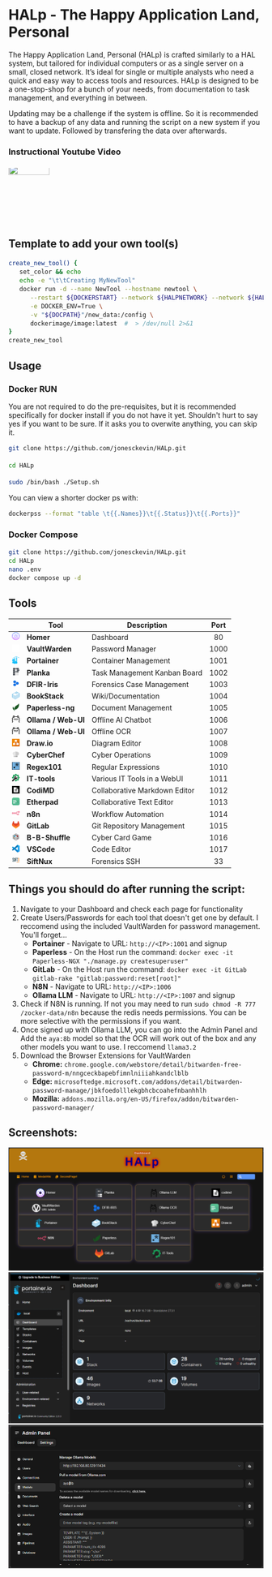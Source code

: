 # HALp - The Happy Application Land, Personal

The Happy Application Land, Personal (HALp) is crafted similarly to a HAL system, but tailored for individual computers or as a single server on a small, closed network. It’s ideal for single or multiple analysts who need a quick and easy way to access tools and resources. HALp is designed to be a one-stop-shop for a bunch of your needs, from documentation to task management, and everything in between.

Updating may be a challenge if the system is offline. So it is recommended to have a backup of any data and running the script on a new system if you want to update. Followed by transfering the data over afterwards.

### **Instructional Youtube Video**

<a href="https://www.youtube.com/watch?v=_7cjBfB1x7Q">
   <img src="https://i9.ytimg.com/vi/_7cjBfB1x7Q/sddefault.jpg?v=677c4c5a&sqp=CLyw8bsG&rs=AOn4CLCPn189_w0C8Q0yEPsST6UFR7rWlw" style="object-fit: cover; object-position: center; width: 40%; height: auto; aspect-ratio: 16/9; clip-path: inset(5% 0 5% 0);">
</a>

## Template to add your own tool(s)

```bash
create_new_tool() {
   set_color && echo
   echo -e "\t\tCreating MyNewTool"
   docker run -d --name NewTool --hostname newtool \
      --restart ${DOCKERSTART} --network ${HALPNETWORK} --network ${HALPNETWORK}_DB \
      -e DOCKER_ENV=True \
      -v "${DOCPATH}"/new_data:/config \
      dockerimage/image:latest  #  > /dev/null 2>&1
}
create_new_tool
```

## **Usage**

### Docker RUN

You are not required to do the pre-requisites, but it is recommended specifically for docker install if you do not have it yet. Shouldn't hurt to say yes if you want to be sure. If it asks you to overwite anything, you can skip it.

```bash
git clone https://github.com/jonesckevin/HALp.git

cd HALp

sudo /bin/bash ./Setup.sh
```

You can view a shorter docker ps with:

```bash
dockerpss --format "table \t{{.Names}}\t{{.Status}}\t{{.Ports}}"
```

### Docker Compose

```bash
git clone https://github.com/jonesckevin/HALp.git
cd HALp
nano .env
docker compose up -d
```

## **Tools**

|                                                                                                      | **Tool**            | **Description**               | **Port** |
| ---------------------------------------------------------------------------------------------------- | ------------------- | ----------------------------- | :------: |
| <img src="./zocker-data/homer/tools/homer.png" width="15" height="15" alt="Homer">                   | **Homer**           | Dashboard                     |    80    |
| <img src="./zocker-data/homer/tools/vaultwarden-light.png" width="15" height="15" alt="VaultWarden"> | **VaultWarden**     | Password Manager              |   1000   |
| <img src="./zocker-data/homer/tools/portainer.png" width="15" height="15" alt="Portainer">           | **Portainer**       | Container Management          |   1001   |
| <img src="./zocker-data/homer/tools/planka.png" width="15" height="15" alt="Planka">                 | **Planka**          | Task Management Kanban Board  |   1002   |
| <img src="./zocker-data/homer/tools/dfir-iris.png" width="15" height="15" alt="DFIR-Iris">           | **DFIR-Iris**       | Forensics Case Management     |   1003   |
| <img src="./zocker-data/homer/tools/bookstack.png" width="15" height="15" alt="BookStack">           | **BookStack**       | Wiki/Documentation            |   1004   |
| <img src="./zocker-data/homer/tools/paperless.png" width="15" height="15" alt="Paperless-ng">        | **Paperless-ng**    | Document Management           |   1005   |
| <img src="./zocker-data/homer/tools/ollama.png" width="15" height="15" alt="Ollama">                 | **Ollama / Web-UI** | Offline AI Chatbot            |   1006   |
| <img src="./zocker-data/homer/tools/ollama.png" width="15" height="15" alt="Ollama">                 | **Ollama / Web-UI** | Offline OCR                   |   1007   |
| <img src="./zocker-data/homer/tools/draw.png" width="15" height="15" alt="Draw.io">                  | **Draw.io**         | Diagram Editor                |   1008   |
| <img src="./zocker-data/homer/tools/cyberchef.png" width="15" height="15" alt="CyberChef">           | **CyberChef**       | Cyber Operations              |   1009   |
| <img src="./zocker-data/homer/tools/RegExr.png" width="15" height="15" alt="RegExr">                 | **Regex101**        | Regular Expressions           |   1010   |
| <img src="./zocker-data/homer/tools/it-tools.png" width="15" height="15" alt="IT-Tools">             | **IT-tools**        | Various IT Tools in a WebUI   |   1011   |
| <img src="./zocker-data/homer/tools/codimd.png" width="15" height="15" alt="CodiMD">                 | **CodiMD**          | Collaborative Markdown Editor |   1012   |
| <img src="./zocker-data/homer/tools/etherpad.png" width="15" height="15" alt="Etherpad">             | **Etherpad**        | Collaborative Text Editor     |   1013   |
| <img src="./zocker-data/homer/tools/n8n.png" width="15" height="15" alt="n8n">                       | **n8n**             | Workflow Automation           |   1014   |
| <img src="./zocker-data/homer/tools/gitlab.png" width="15" height="15" alt="GitLab">                 | **GitLab**          | Git Repository Management     |   1015   |
| <img src="./zocker-data/homer/tools/b-b-shuffle.png" width="15" height="15" alt="B-B-Shuffle">       | **B-B-Shuffle**     | Cyber Card Game               |   1016   |
| <img src="./zocker-data/homer/tools/vscode.png" width="15" height="15" alt="VSCode">                 | **VSCode**          | Code Editor                   |   1017   |
| <img src="./zocker-data/homer/tools/SiftNux.png" width="15" height="15" alt="SiftNux">               | **SiftNux**         | Forensics SSH                 |    33    |

## **Things you should do after running the script:**

1. Navigate to your Dashboard and check each page for functionality
2. Create Users/Passwords for each tool that doesn't get one by default. I reccomend using the included VaultWarden for password management. You'll forget...
   - **Portainer** - Navigate to URL: `http://<IP>:1001` and signup
   - **Paperless** - On the Host run the command: `docker exec -it Paperless-NGX "./manage.py createsuperuser"`
   - **GitLab** - On the Host run the command: `docker exec -it GitLab gitlab-rake "gitlab:password:reset[root]"`
   - **N8N** - Navigate to URL: `http://<IP>:1006`
   - **Ollama LLM** - Navigate to URL: `http://<IP>:1007` and signup
3. Check if N8N is running. If not you may need to run `sudo chmod -R 777 /zocker-data/n8n` because the redis needs permissions. You can be more selective with the permissions if you want.
4. Once signed up with Ollama LLM, you can go into the Admin Panel and Add the `aya:8b` model so that the OCR will work out of the box and any other models you want to use. I reccomend `llama3.2`
5. Download the Browser Extensions for VaultWarden
   - **Chrome:** `chrome.google.com/webstore/detail/bitwarden-free-password-m/nngceckbapebfimnlniiiahkandclblb`
   - **Edge:** `microsoftedge.microsoft.com/addons/detail/bitwarden-password-manage/jbkfoedolllekgbhcbcoahefnbanhhlh`
   - **Mozilla:** `addons.mozilla.org/en-US/firefox/addon/bitwarden-password-manager/`

## **Screenshots:**

![Dashboard](./screenshot-examples/Example-Dashboard.png)
![Portainer](./screenshot-examples/Example-Portainer.png)
![OpenWebUI](./screenshot-examples/Example-OllamaWebUI.png)
